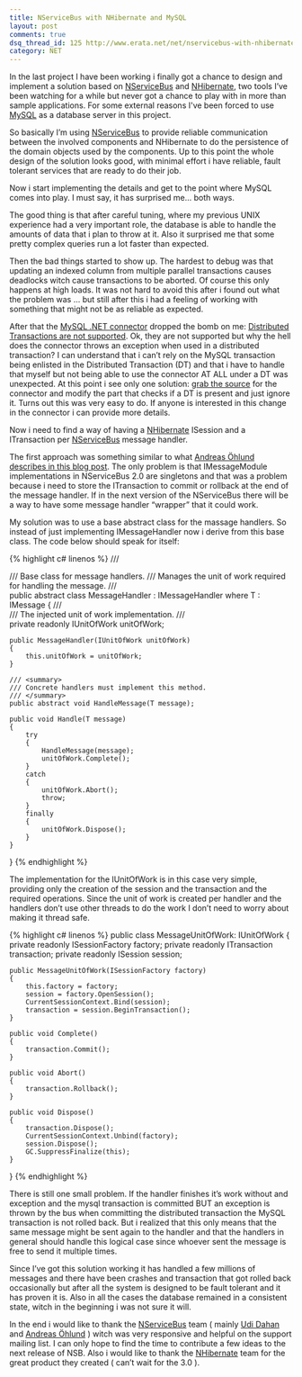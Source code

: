 ```yaml
---
title: NServiceBus with NHibernate and MySQL
layout: post
comments: true
dsq_thread_id: 125 http://www.erata.net/net/nservicebus-with-nhibernate-and-mysql/
category: NET
---
```

In the last project I have been working i finally got a chance to design and implement a solution based on [NServiceBus][1] and [NHibernate][2], two tools I’ve been watching for a while but never got a chance to play with in more than sample applications. For some external reasons I've been forced to use [MySQL][3] as a database server in this project.

So basically I’m using [NServiceBus][1] to provide reliable communication between the involved components and NHibernate to do the persistence of the domain objects used by the components. Up to this point the whole design of the solution looks good, with minimal effort i have reliable, fault tolerant services that are ready to do their job.

Now i start implementing the details and get to the point where MySQL comes into play. I must say, it has surprised me... both ways.

The good thing is that after careful tuning, where my previous UNIX experience had a very important role, the database is able to handle the amounts of data that i plan to throw at it. Also it surprised me that some pretty complex queries run a lot faster than expected.

Then the bad things started to show up. The hardest to debug was that updating an indexed column from multiple parallel transactions causes deadlocks witch cause transactions to be aborted. Of course this only happens at high loads. It was not hard to avoid this after i found out what the problem was ... but still after this i had a feeling of working with something that might not be as reliable as expected.

After that the [MySQL .NET connector][4] dropped the bomb on me: [Distributed Transactions are not supported][5]. Ok, they are not supported but why the hell does the connector throws an exception when used in a distributed transaction? I can understand that i can’t rely on the MySQL transaction being enlisted in the Distributed Transaction (DT) and that i have to handle that myself but not being able to use the connector AT ALL under a DT was unexpected. At this point i see only one solution: [grab the source][6] for the connector and modify the part that checks if a DT is present and just ignore it. Turns out this was very easy to do. If anyone is interested in this change in the connector i can provide more details.

Now i need to find a way of having a [NHibernate][7] ISession and a ITransaction per [NServiceBus][1] message handler.

The first approach was something similar to what [Andreas Öhlund describes in this blog post][8]. The only problem is that IMessageModule implementations in NServiceBus 2.0 are singletons and that was a problem because i need to store the ITransaction to commit or rollback at the end of the message handler. If in the next version of the NServiceBus there will be a way to have some message handler “wrapper” that it could work.

My solution was to use a base abstract class for the massage handlers. So instead of just implementing IMessageHandler<T> now i derive from this base class. The code below should speak for itself:

{% highlight c# linenos %}
/// <summary>
/// Base class for message handlers.
/// Manages the unit of work required for handling the message.
/// </summary>
public abstract class MessageHandler<T> : IMessageHandler<T>
          where T : IMessage
{
    /// <summary>
    /// The injected unit of work implementation.
    /// </summary>
    private readonly IUnitOfWork unitOfWork;

    public MessageHandler(IUnitOfWork unitOfWork)
    {
        this.unitOfWork = unitOfWork;
    }

    /// <summary>
    /// Concrete handlers must implement this method.
    /// </summary>
    public abstract void HandleMessage(T message);

    public void Handle(T message)
    {
        try
        {
            HandleMessage(message);
            unitOfWork.Complete();
        }
        catch
        {
            unitOfWork.Abort();
            throw;
        }
        finally
        {
            unitOfWork.Dispose();
        }
    }
}
{% endhighlight %}

The implementation for the IUnitOfWork is in this case very simple, providing only the creation of the session and the transaction and the required operations. Since the unit of work is created per handler and the handlers don’t use other threads to do the work I don’t need to worry about making it thread safe.

{% highlight c# linenos %}
public class MessageUnitOfWork: IUnitOfWork
{
    private readonly ISessionFactory factory;
    private readonly ITransaction transaction;
    private readonly ISession session;

    public MessageUnitOfWork(ISessionFactory factory)
    {
        this.factory = factory;
        session = factory.OpenSession();
        CurrentSessionContext.Bind(session);
        transaction = session.BeginTransaction();
    }

    public void Complete()
    {
        transaction.Commit();
    }

    public void Abort()
    {
        transaction.Rollback();
    }

    public void Dispose()
    {
        transaction.Dispose();
        CurrentSessionContext.Unbind(factory);
        session.Dispose();
        GC.SuppressFinalize(this);
    }
}
{% endhighlight %}

There is still one small problem. If the handler finishes it’s work without and exception and the mysql transaction is committed BUT an exception is thrown by the bus when committing the distributed transaction the MySQL transaction is not rolled back. But i realized that this only means that the same message might be sent again to the handler and that the handlers in general should handle this logical case since whoever sent the message is free to send it multiple times.

Since I’ve got this solution working it has handled a few millions of messages and there have been crashes and transaction that got rolled back occasionally but after all the system is designed to be fault tolerant and it has proven it is. Also in all the cases the database remained in a consistent state, witch in the beginning i was not sure it will.

In the end i would like to thank the [NServiceBus][9] team ( mainly [Udi Dahan][10] and [Andreas Öhlund][11] ) witch was very responsive and helpful on the support mailing list. I can only hope to find the time to contribute a few ideas to the next release of NSB. Also i would like to thank the [NHibernate][7] team for the great product they created ( can’t wait for the 3.0 ).

 [1]: http://nservicebus.com/ "NServiceBus"
 [2]: http://nhforge.org/ "NHibernate"
 [3]: http://www.mysql.com/
 [4]: http://dev.mysql.com/downloads/connector/net/ "MySQL .NET connector"
 [5]: http://bugs.mysql.com/bug.php?id=37283 "Distributed Transactions bug"
 [6]: http://bazaar.launchpad.net/~mysql-clr-team/connectornet/6.2/files
 [7]: http://nhforge.org
 [8]: http://andreasohlund.blogspot.com/2010/02/nhibernate-session-management-in.html "Andreas Öhlund - Nhibernate Session Management"
 [9]: http://nservicebus.com/Community.aspx "NServiceBus Community"
 [10]: http://www.udidahan.com/ "Udi Dahan"
 [11]: http://andreasohlund.blogspot.com "Andreas Öhlund blog"